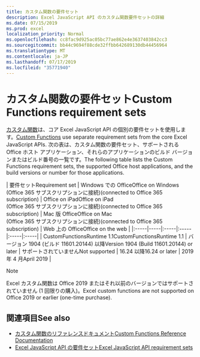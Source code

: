 ```yaml
---
title: カスタム関数の要件セット
description: Excel JavaScript API のカスタム関数要件セットの詳細
ms.date: 07/15/2019
ms.prod: excel
localization_priority: Normal
ms.openlocfilehash: cc8fac9d925ac05bc77ae862e4e3637403842cc3
ms.sourcegitcommit: bb44c9694f88cde32ffbb642689130db44456964
ms.translationtype: MT
ms.contentlocale: ja-JP
ms.lasthandoff: 07/17/2019
ms.locfileid: "35771940"
---
```

# <a name="custom-functions-requirement-sets"></a><span data-ttu-id="5a16f-103">カスタム関数の要件セット</span><span class="sxs-lookup"><span data-stu-id="5a16f-103">Custom Functions requirement sets</span></span>

<span data-ttu-id="5a16f-104">[カスタム関数](./custom-functions-overview.md)は、コア Excel JavaScript API の個別の要件セットを使用します。</span><span class="sxs-lookup"><span data-stu-id="5a16f-104">[Custom Functions](./custom-functions-overview.md) use separate requirement sets from the core Excel JavaScript APIs.</span></span> <span data-ttu-id="5a16f-105">次の表は、カスタム関数の要件セット、サポートされる Office ホスト アプリケーション、それらのアプリケーションのビルド バージョンまたはビルド番号の一覧です。</span><span class="sxs-lookup"><span data-stu-id="5a16f-105">The following table lists the Custom Functions requirement sets, the supported Office host applications, and the build versions or number for those applications.</span></span>

|  <span data-ttu-id="5a16f-106">要件セット</span><span class="sxs-lookup"><span data-stu-id="5a16f-106">Requirement set</span></span>  |  <span data-ttu-id="5a16f-107">Windows での Office</span><span class="sxs-lookup"><span data-stu-id="5a16f-107">Office on Windows</span></span><br><span data-ttu-id="5a16f-108">(Office 365 サブスクリプションに接続)</span><span class="sxs-lookup"><span data-stu-id="5a16f-108">(connected to Office 365 subscription)</span></span>  |  <span data-ttu-id="5a16f-109">Office on iPad</span><span class="sxs-lookup"><span data-stu-id="5a16f-109">Office on iPad</span></span><br><span data-ttu-id="5a16f-110">(Office 365 サブスクリプションに接続)</span><span class="sxs-lookup"><span data-stu-id="5a16f-110">(connected to Office 365 subscription)</span></span>  |  <span data-ttu-id="5a16f-111">Mac 版 Office</span><span class="sxs-lookup"><span data-stu-id="5a16f-111">Office on Mac</span></span><br><span data-ttu-id="5a16f-112">(Office 365 サブスクリプションに接続)</span><span class="sxs-lookup"><span data-stu-id="5a16f-112">(connected to Office 365 subscription)</span></span>  | <span data-ttu-id="5a16f-113">Web 上の Office</span><span class="sxs-lookup"><span data-stu-id="5a16f-113">Office on the web</span></span> |
|:-----|-----|:-----|:-----|:-----|:-----|
| <span data-ttu-id="5a16f-114">CustomFunctionsRuntime 1.1</span><span class="sxs-lookup"><span data-stu-id="5a16f-114">CustomFunctionsRuntime 1.1</span></span> | <span data-ttu-id="5a16f-115">バージョン 1904 (ビルド 11601.20144) 以降</span><span class="sxs-lookup"><span data-stu-id="5a16f-115">Version 1904 (Build 11601.20144) or later</span></span> | <span data-ttu-id="5a16f-116">サポートされていません</span><span class="sxs-lookup"><span data-stu-id="5a16f-116">Not supported</span></span> | <span data-ttu-id="5a16f-117">16.24 以降</span><span class="sxs-lookup"><span data-stu-id="5a16f-117">16.24 or later</span></span> | <span data-ttu-id="5a16f-118">2019 年 4 月</span><span class="sxs-lookup"><span data-stu-id="5a16f-118">April 2019</span></span> |

> [!NOTE]
> <span data-ttu-id="5a16f-119">Excel カスタム関数は Office 2019 またはそれ以前のバージョンではサポートされていません (1 回限りの購入)。</span><span class="sxs-lookup"><span data-stu-id="5a16f-119">Excel custom functions are not supported on Office 2019 or earlier (one-time purchase).</span></span>

## <a name="see-also"></a><span data-ttu-id="5a16f-120">関連項目</span><span class="sxs-lookup"><span data-stu-id="5a16f-120">See also</span></span>

- [<span data-ttu-id="5a16f-121">カスタム関数のリファレンスドキュメント</span><span class="sxs-lookup"><span data-stu-id="5a16f-121">Custom Functions Reference Documentation</span></span>](/javascript/api/custom-functions-runtime)
- [<span data-ttu-id="5a16f-122">Excel JavaScript API の要件セット</span><span class="sxs-lookup"><span data-stu-id="5a16f-122">Excel JavaScript API requirement sets</span></span>](../reference/requirement-sets/excel-api-requirement-sets.md)
